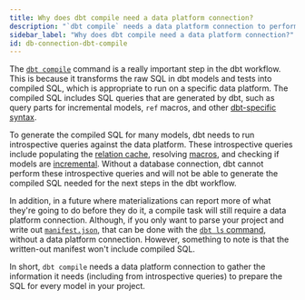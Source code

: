 ```yaml
---
title: Why does dbt compile need a data platform connection?
description: "`dbt compile` needs a data platform connection to perform introspective queries and generate the compiled SQL"
sidebar_label: "Why does dbt compile need a data platform connection?"
id: db-connection-dbt-compile
---
```


The [`dbt compile`](reference/commands/compile) command is a really important step in the dbt workflow. This is because it transforms the raw SQL in dbt models and tests into compiled SQL, which is appropriate to run on a specific data platform. The compiled SQL includes SQL queries that are generated by dbt, such as query parts for incremental models, `ref` macros, and other [dbt-specific syntax](reference/node-selection/syntax).

To generate the compiled SQL for many models, dbt needs to run introspective queries against the data platform. These introspective queries include populating the [relation cache](/guides/advanced/creating-new-materializations#update-the-relation-cache), resolving [macros](/docs/build/jinja-macros#macros), and checking if models are [incremental](/docs/build/incremental-models). Without a database connection, dbt cannot perform these introspective queries and will not be able to generate the compiled SQL needed for the next steps in the dbt workflow.

In addition, in a future where materializations can report more of what they're going to do before they do it, a compile task will still require a data platform connection. Although, if you only want to parse your project and write out [`manifest.json`](/reference/artifacts/manifest-json), that can be done with the [`dbt ls` command](/reference/commands/list), without a data platform connection. However, something to note is that the written-out manifest won't include compiled SQL.

In short, `dbt compile` needs a data platform connection to gather the information it needs (including from introspective queries) to prepare the SQL for every model in your project.

